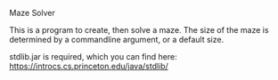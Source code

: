 Maze Solver

This is a program to create, then solve a maze. The size of the maze is determined by a commandline argument, or a default size.

stdlib.jar is required, which you can find here: https://introcs.cs.princeton.edu/java/stdlib/